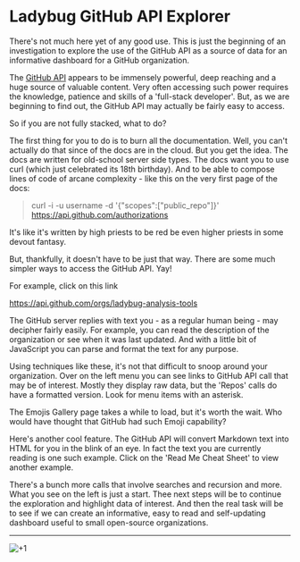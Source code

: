 Ladybug GitHub API Explorer
===

There's not much here yet of any good use.
This is just the beginning of an investigation to explore the use of the GitHub API as a source of data for an informative dashboard for a GitHub organization.

The [GitHub API]( https://developer.github.com/v3/ ) appears to be immensely powerful, deep reaching and a huge source of valuable content.
Very often accessing such power requires the knowledge, patience and skills of a 'full-stack developer'.
But, as we are beginning to find out, the GitHub API may actually be fairly easy to access.

So if you are not fully stacked, what to do?

The first thing for you to do is to burn all the documentation. Well, you can't actually do that since of the docs are in the cloud.
But you get the idea.
The docs are written for old-school server side types. The docs want you to use curl (which just celebrated its 18th birthday).
And to be able to compose lines of code of arcane complexity - like this on the very first page of the docs:

> curl -i -u username -d '{"scopes":["public_repo"]}' https://api.github.com/authorizations

It's like it's written by high priests to be red be even higher priests in some devout fantasy.

But, thankfully, it doesn't have to be just that way. There are some much simpler ways to access the GitHub API. Yay!

For example, click on this link

<https://api.github.com/orgs/ladybug-analysis-tools>

The GitHub server replies with text you - as a regular human being - may decipher fairly easily.
For example, you can read the description of the organization or see when it was last updated.
And with a little bit of JavaScript you can parse and format the text for any purpose.

Using techniques like these, it's not that difficult to snoop around your organization.
Over on the left menu you can see links to GitHub API call that may be of interest.
Mostly they display raw data, but the 'Repos' calls do have a formatted version.
Look for menu items with an asterisk.

The Emojis Gallery page takes a while to load, but it's worth the wait. Who would have thought that GitHub had such Emoji capability?

Here's another cool feature. The GitHub API will convert Markdown text into HTML for you in the blink of an eye.
In fact the text you are currently reading is one such example. Click on the 'Read Me Cheat Sheet' to view another example.

There's a bunch more calls that involve searches and recursion and more. What you see on the left is just a start.
Thee next steps will be to continue the exploration and highlight data of interest.
And then the real task will be to see if we can create an informative, easy to read and self-updating dashboard useful to small open-source organizations.


***


![+1]( https://assets-cdn.github.com/images/icons/emoji/unicode/1f44d.png?v6 )
